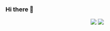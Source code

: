 ### Hi there 👋

<!--

Here are some ideas to get you started:

- 🔭 I’m currently working on ...
- 🌱 I’m currently learning ...
- 👯 I’m looking to collaborate on ...
- 🤔 I’m looking for help with ...
- 💬 Ask me about ...
- 📫 How to reach me: ...
- 😄 Pronouns: ...
- ⚡ Fun fact: ...
-->


<p align = "center">
  <img src = "https://github-readme-stats.vercel.app/api?username=SediRockStar&theme=tokyonight&line_height=20&show_icons=true&hide_rank=false&count_private=true">
  <img src = "https://github-readme-stats.vercel.app/api/top-langs/?username=SediRockStar&layout=compact&theme=tokyonight">
</p>

